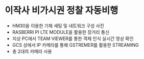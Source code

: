 # 이작사 비가시권 정찰 자동비행

- HM30을 이용한 기체 세팅 및 네트워크 구성 사진
- RASBERRI PI LTE MODULE을 활용한 장거리 통신
- 지상 PC에서 TEAM VIEWER를 통한 객체 인식 실시간 영상 확인
- GCS 상에서 IP 카메라를 통해 GSTREMER를 활용한 STREAMING
- 총 2대의 카메라 사용


